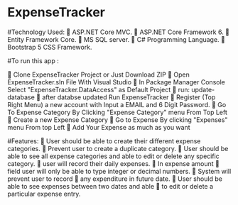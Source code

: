 # ExpenseTracker

#Technology Used:
	ASP.NET Core MVC.
	ASP.NET Core Framework 6.
	Entity Framework Core.
	MS SQL server.
	C# Programming Language.
	Bootstrap 5 CSS Framework.

#To run this app : 

	Clone ExpenseTracker Project or Just Download ZIP
	Open ExpenseTracker.sln File With Visual Studio
	In Package Manager Console Select "ExpenseTracker.DataAccess" as Default Project 
	run: update-database
	after databse updated Run ExpenseTracker
	Register (Top Right Menu) a new account with Input a EMAIL and 6 Digit Password.
	Go To Expense Category By Clicking "Expense Category" menu From Top Left
	Create a new Expense Category
	Go to Expense By clicking "Expenses" menu From top Left
	Add Your Expense as much as you want

#Features: 
	User should be able to create their different expense categories.
	Prevent user to create a duplicate category.
	User should be able to see all expense categories and able to edit or delete any specific category.
	user will record their daily expenses.
	In expense amount
	field user will only be able to type integer or decimal numbers.
	System will prevent user to record
	any expenditure in future date. 
	User should be able to see expenses between two dates and able
	to edit or delete a particular expense entry.


